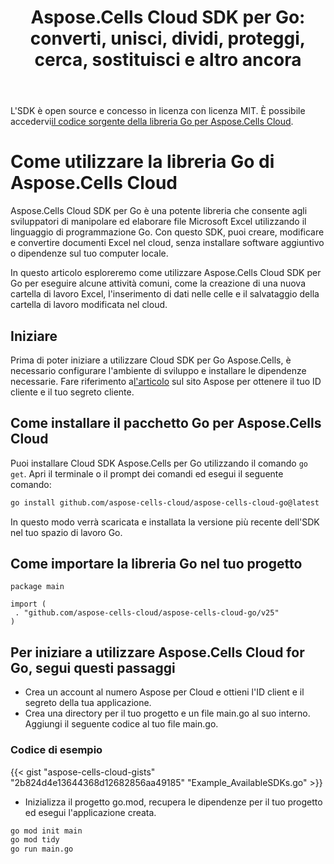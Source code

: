 ﻿---
title: "Aspose.Cells Cloud SDK per Go: converti, unisci, dividi, proteggi, cerca, sostituisci e altro ancora"
second_title: Documen
ArticleTitle: "Aspose.Cells Cloud SDK for Go: Convert, merge, split, protect, search, replace, and more"
linktitle: Aspose.Cells Cloud SDK per G
type: docs
url: /it/available-sdks/aspose-cells-cloud-go/
description: "Aspose.Cells Cloud SDK per Go offre una vera potenza multipiattaforma: un'importazione fornisce agli sviluppatori Windows, Linux e macOS la stessa fluidità API per creare, convertire, unire, dividere, proteggere, eliminare righe/colonne vuote e manipolare ogni Excel oggetto, senza Office installazione richiesta, nessuna modifica specifica della piattaforma"
weight: 30
kwords: Go SDK, Excel SDK per GoLang, Cloud SDK per Go, REST, Grafico, Tabella pivot, Oggetto tabella/elenco, Converti foglio di calcolo, PDF, CSV, Json, Markdown, Unisci, Dividi, Proteggi, Cerca, Sostituisci
---
L'SDK è open source e concesso in licenza con licenza MIT. È possibile accedervi[il codice sorgente della libreria Go per Aspose.Cells Cloud](https://github.com/aspose-cells-cloud/aspose-cells-cloud-go).

# **Come utilizzare la libreria Go di Aspose.Cells Cloud**

Aspose.Cells Cloud SDK per Go è una potente libreria che consente agli sviluppatori di manipolare ed elaborare file Microsoft Excel utilizzando il linguaggio di programmazione Go. Con questo SDK, puoi creare, modificare e convertire documenti Excel nel cloud, senza installare software aggiuntivo o dipendenze sul tuo computer locale.

In questo articolo esploreremo come utilizzare Aspose.Cells Cloud SDK per Go per eseguire alcune attività comuni, come la creazione di una nuova cartella di lavoro Excel, l'inserimento di dati nelle celle e il salvataggio della cartella di lavoro modificata nel cloud.

## **Iniziare**

 Prima di poter iniziare a utilizzare Cloud SDK per Go Aspose.Cells, è necessario configurare l'ambiente di sviluppo e installare le dipendenze necessarie. Fare riferimento a[l'articolo](https://docs.aspose.cloud/cells/quickstart/) sul sito Aspose per ottenere il tuo ID cliente e il tuo segreto cliente.

## Come installare il pacchetto Go per Aspose.Cells Cloud

Puoi installare Cloud SDK Aspose.Cells per Go utilizzando il comando `go get`. Apri il terminale o il prompt dei comandi ed esegui il seguente comando:

```bash
go install github.com/aspose-cells-cloud/aspose-cells-cloud-go@latest
```

In questo modo verrà scaricata e installata la versione più recente dell'SDK nel tuo spazio di lavoro Go.

## Come importare la libreria Go nel tuo progetto

```golang
package main

import (
 . "github.com/aspose-cells-cloud/aspose-cells-cloud-go/v25"
)
```

## Per iniziare a utilizzare Aspose.Cells Cloud for Go, segui questi passaggi

- Crea un account al numero Aspose per Cloud e ottieni l'ID client e il segreto della tua applicazione.
- Crea una directory per il tuo progetto e un file main.go al suo interno. Aggiungi il seguente codice al tuo file main.go.

### **Codice di esempio**

{{< gist "aspose-cells-cloud-gists" "2b824d4e13644368d12682856aa49185" "Example_AvailableSDKs.go" >}}

- Inizializza il progetto go.mod, recupera le dipendenze per il tuo progetto ed esegui l'applicazione creata.

```bash
go mod init main
go mod tidy
go run main.go

```
